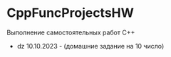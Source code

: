 # CppFuncProjectsHW
Выполнение самостоятельных работ C++ 
- dz 10.10.2023 - (домашние задание на 10 число)
